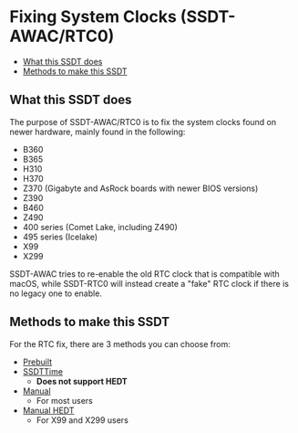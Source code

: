 # Fixing System Clocks (SSDT-AWAC/RTC0)

* [What this SSDT does](#what-this-ssdt-does)
* [Methods to make this SSDT](#methods-to-make-this-ssdt)

## What this SSDT does

The purpose of SSDT-AWAC/RTC0 is to fix the system clocks found on newer hardware, mainly found in the following:

* B360
* B365
* H310
* H370
* Z370 (Gigabyte and AsRock boards with newer BIOS versions)
* Z390
* B460
* Z490
* 400 series (Comet Lake, including Z490)
* 495 series (Icelake)
* X99
* X299

SSDT-AWAC tries to re-enable the old RTC clock that is compatible with macOS, while SSDT-RTC0 will instead create a "fake" RTC clock if there is no legacy one to enable.

## Methods to make this SSDT

For the RTC fix, there are 3 methods you can choose from:

* [Prebuilt](/Universal/awac-methods/prebuilt.md)
* [SSDTTime](/Universal/awac-methods/ssdttime.md)
  * **Does not support HEDT**
* [Manual](/Universal/awac-methods/manual.md)
  * For most users
* [Manual HEDT](/Universal/awac-methods/manual-hedt.md)
  * For X99 and X299 users
